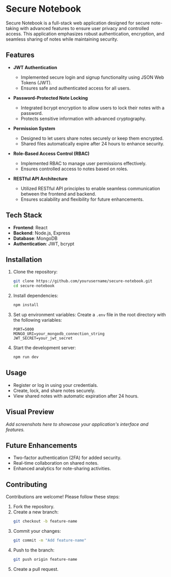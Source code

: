 # Secure Notebook

Secure Notebook is a full-stack web application designed for secure note-taking with advanced features to ensure user privacy and controlled access. This application emphasizes robust authentication, encryption, and seamless sharing of notes while maintaining security.

## Features

- **JWT Authentication**
  - Implemented secure login and signup functionality using JSON Web Tokens (JWT).
  - Ensures safe and authenticated access for all users.

- **Password-Protected Note Locking**
  - Integrated bcrypt encryption to allow users to lock their notes with a password.
  - Protects sensitive information with advanced cryptography.

- **Permission System**
  - Designed to let users share notes securely or keep them encrypted.
  - Shared files automatically expire after 24 hours to enhance security.

- **Role-Based Access Control (RBAC)**
  - Implemented RBAC to manage user permissions effectively.
  - Ensures controlled access to notes based on roles.

- **RESTful API Architecture**
  - Utilized RESTful API principles to enable seamless communication between the frontend and backend.
  - Ensures scalability and flexibility for future enhancements.

## Tech Stack

- **Frontend**: React
- **Backend**: Node.js, Express
- **Database**: MongoDB
- **Authentication**: JWT, bcrypt

## Installation

1. Clone the repository:
   ```bash
   git clone https://github.com/yourusername/secure-notebook.git
   cd secure-notebook
   ```
2. Install dependencies:
   ```bash
   npm install
   ```
3. Set up environment variables:
   Create a `.env` file in the root directory with the following variables:
   ```env
   PORT=5000
   MONGO_URI=your_mongodb_connection_string
   JWT_SECRET=your_jwt_secret
   ```
4. Start the development server:
   ```bash
   npm run dev
   ```

## Usage

- Register or log in using your credentials.
- Create, lock, and share notes securely.
- View shared notes with automatic expiration after 24 hours.

## Visual Preview

_Add screenshots here to showcase your application's interface and features._

## Future Enhancements

- Two-factor authentication (2FA) for added security.
- Real-time collaboration on shared notes.
- Enhanced analytics for note-sharing activities.

## Contributing

Contributions are welcome! Please follow these steps:

1. Fork the repository.
2. Create a new branch:
   ```bash
   git checkout -b feature-name
   ```
3. Commit your changes:
   ```bash
   git commit -m "Add feature-name"
   ```
4. Push to the branch:
   ```bash
   git push origin feature-name
   ```
5. Create a pull request.
